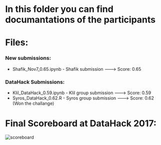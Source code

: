 # In this folder you can find documantations of the participants

# Files:

### New submissions:

* Shafik_Nov7_0.65.ipynb - Shafik submission ---> Score: 0.65

### DataHack Submissions:

* Klil_DataHack_0.59.ipynb - Klil group submission ---> Score: 0.59
* Syros_DataHack_0.62.R - Syros group submission ---> Score: 0.62 (Won the challange)

# Final Scoreboard at DataHack 2017:
![scoreboard](https://github.com/RocketDataScientist/DataHack-2017/blob/master/documentation/ScoreBoard.jpg)

